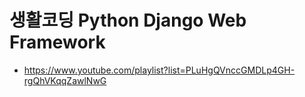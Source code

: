 # 생활코딩 Python Django Web Framework
* https://www.youtube.com/playlist?list=PLuHgQVnccGMDLp4GH-rgQhVKqqZawlNwG


